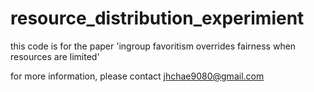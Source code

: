 # resource_distribution_experimient
this code is for the paper 'ingroup favoritism overrides fairness when resources are limited' 

for more information, please contact jhchae9080@gmail.com 
